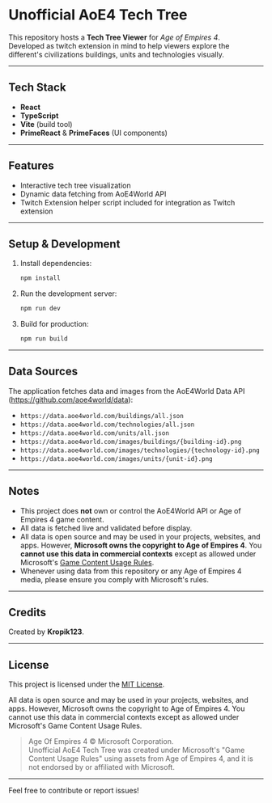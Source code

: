 
# Unofficial AoE4 Tech Tree

This repository hosts a **Tech Tree Viewer** for *Age of Empires 4*.  
Developed as twitch extension in mind to help viewers explore the different's civilizations  buildings, units and technologies visually.

---

## Tech Stack

- **React**
- **TypeScript**
- **Vite** (build tool)
- **PrimeReact** & **PrimeFaces** (UI components)

---

## Features

- Interactive tech tree visualization
- Dynamic data fetching from AoE4World API
- Twitch Extension helper script included for integration as Twitch extension

---

## Setup & Development

1. Install dependencies:
   ```bash
   npm install
   ```

2. Run the development server:
   ```bash
   npm run dev
   ```

3. Build for production:
   ```bash
   npm run build
   ```

---

## Data Sources

The application fetches data and images from the AoE4World Data API (https://github.com/aoe4world/data):

- `https://data.aoe4world.com/buildings/all.json`
- `https://data.aoe4world.com/technologies/all.json`
- `https://data.aoe4world.com/units/all.json`
- `https://data.aoe4world.com/images/buildings/{building-id}.png`
- `https://data.aoe4world.com/images/technologies/{technology-id}.png`
- `https://data.aoe4world.com/images/units/{unit-id}.png`

---

## Notes

- This project does **not** own or control the AoE4World API or Age of Empires 4 game content.
- All data is fetched live and validated before display.
- All data is open source and may be used in your projects, websites, and apps. However, **Microsoft owns the copyright to Age of Empires 4**. You **cannot use this data in commercial contexts** except as allowed under Microsoft's [Game Content Usage Rules](https://www.xbox.com/en-US/developers/rules).
- Whenever using data from this repository or any Age of Empires 4 media, please ensure you comply with Microsoft's rules.

---

## Credits

Created by **Kropik123**.

---

## License

This project is licensed under the [MIT License](LICENSE).

All data is open source and may be used in your projects, websites, and apps. However, Microsoft owns the copyright to Age of Empires 4. You cannot use this data in commercial contexts except as allowed under Microsoft's Game Content Usage Rules.

> Age Of Empires 4 © Microsoft Corporation.  
> Unofficial AoE4 Tech Tree was created under Microsoft's "Game Content Usage Rules" using assets from Age of Empires 4, and it is not endorsed by or affiliated with Microsoft.


---

Feel free to contribute or report issues!

